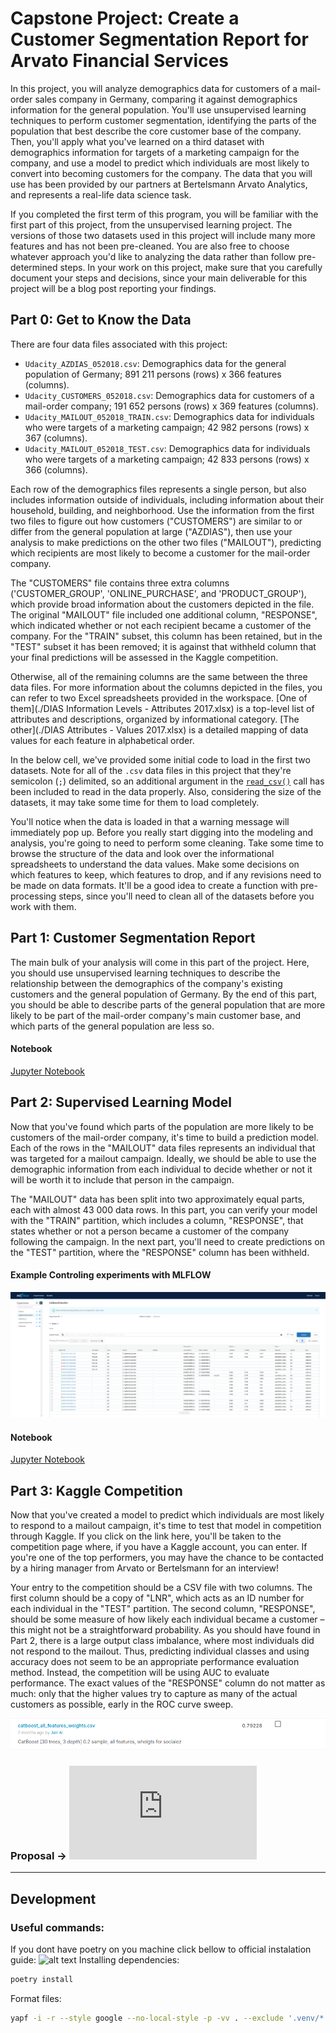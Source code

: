 
# Capstone Project: Create a Customer Segmentation Report for Arvato Financial Services

In this project, you will analyze demographics data for customers of a mail-order sales company in Germany, comparing it against demographics information for the general population. You'll use unsupervised learning techniques to perform customer segmentation, identifying the parts of the population that best describe the core customer base of the company. Then, you'll apply what you've learned on a third dataset with demographics information for targets of a marketing campaign for the company, and use a model to predict which individuals are most likely to convert into becoming customers for the company. The data that you will use has been provided by our partners at Bertelsmann Arvato Analytics, and represents a real-life data science task.

If you completed the first term of this program, you will be familiar with the first part of this project, from the unsupervised learning project. The versions of those two datasets used in this project will include many more features and has not been pre-cleaned. You are also free to choose whatever approach you'd like to analyzing the data rather than follow pre-determined steps. In your work on this project, make sure that you carefully document your steps and decisions, since your main deliverable for this project will be a blog post reporting your findings.


## Part 0: Get to Know the Data

There are four data files associated with this project:

- `Udacity_AZDIAS_052018.csv`: Demographics data for the general population of Germany; 891 211 persons (rows) x 366 features (columns).
- `Udacity_CUSTOMERS_052018.csv`: Demographics data for customers of a mail-order company; 191 652 persons (rows) x 369 features (columns).
- `Udacity_MAILOUT_052018_TRAIN.csv`: Demographics data for individuals who were targets of a marketing campaign; 42 982 persons (rows) x 367 (columns).
- `Udacity_MAILOUT_052018_TEST.csv`: Demographics data for individuals who were targets of a marketing campaign; 42 833 persons (rows) x 366 (columns).

Each row of the demographics files represents a single person, but also includes information outside of individuals, including information about their household, building, and neighborhood. Use the information from the first two files to figure out how customers ("CUSTOMERS") are similar to or differ from the general population at large ("AZDIAS"), then use your analysis to make predictions on the other two files ("MAILOUT"), predicting which recipients are most likely to become a customer for the mail-order company.

The "CUSTOMERS" file contains three extra columns ('CUSTOMER_GROUP', 'ONLINE_PURCHASE', and 'PRODUCT_GROUP'), which provide broad information about the customers depicted in the file. The original "MAILOUT" file included one additional column, "RESPONSE", which indicated whether or not each recipient became a customer of the company. For the "TRAIN" subset, this column has been retained, but in the "TEST" subset it has been removed; it is against that withheld column that your final predictions will be assessed in the Kaggle competition.

Otherwise, all of the remaining columns are the same between the three data files. For more information about the columns depicted in the files, you can refer to two Excel spreadsheets provided in the workspace. [One of them](./DIAS Information Levels - Attributes 2017.xlsx) is a top-level list of attributes and descriptions, organized by informational category. [The other](./DIAS Attributes - Values 2017.xlsx) is a detailed mapping of data values for each feature in alphabetical order.

In the below cell, we've provided some initial code to load in the first two datasets. Note for all of the `.csv` data files in this project that they're semicolon (`;`) delimited, so an additional argument in the [`read_csv()`](https://pandas.pydata.org/pandas-docs/stable/generated/pandas.read_csv.html) call has been included to read in the data properly. Also, considering the size of the datasets, it may take some time for them to load completely.

You'll notice when the data is loaded in that a warning message will immediately pop up. Before you really start digging into the modeling and analysis, you're going to need to perform some cleaning. Take some time to browse the structure of the data and look over the informational spreadsheets to understand the data values. Make some decisions on which features to keep, which features to drop, and if any revisions need to be made on data formats. It'll be a good idea to create a function with pre-processing steps, since you'll need to clean all of the datasets before you work with them.

## Part 1: Customer Segmentation Report
The main bulk of your analysis will come in this part of the project. Here, you should use unsupervised learning techniques to describe the relationship between the demographics of the company's existing customers and the general population of Germany. By the end of this part, you should be able to describe parts of the general population that are more likely to be part of the mail-order company's main customer base, and which parts of the general population are less so.
#### Notebook
[Jupyter Notebook](https://github.com/Jair-Ai/arvatoKaggle/blob/master/notebooks/analyse_one.ipynb)

## Part 2: Supervised Learning Model
Now that you've found which parts of the population are more likely to be customers of the mail-order company, it's time to build a prediction model. Each of the rows in the "MAILOUT" data files represents an individual that was targeted for a mailout campaign. Ideally, we should be able to use the demographic information from each individual to decide whether or not it will be worth it to include that person in the campaign.

The "MAILOUT" data has been split into two approximately equal parts, each with almost 43 000 data rows. In this part, you can verify your model with the "TRAIN" partition, which includes a column, "RESPONSE", that states whether or not a person became a customer of the company following the campaign. In the next part, you'll need to create predictions on the "TEST" partition, where the "RESPONSE" column has been withheld.
#### Example Controling experiments with MLFLOW
![alt text](https://github.com/Jair-Ai/arvatoKaggle/blob/master/images/mlflow_exemple.png)
#### Notebook
[Jupyter Notebook](https://github.com/Jair-Ai/arvatoKaggle/blob/master/notebooks/supervised_learning.ipynb)

## Part 3: Kaggle Competition
Now that you've created a model to predict which individuals are most likely to respond to a mailout campaign, it's time to test that model in competition through Kaggle. If you click on the link here, you'll be taken to the competition page where, if you have a Kaggle account, you can enter. If you're one of the top performers, you may have the chance to be contacted by a hiring manager from Arvato or Bertelsmann for an interview!

Your entry to the competition should be a CSV file with two columns. The first column should be a copy of "LNR", which acts as an ID number for each individual in the "TEST" partition. The second column, "RESPONSE", should be some measure of how likely each individual became a customer – this might not be a straightforward probability. As you should have found in Part 2, there is a large output class imbalance, where most individuals did not respond to the mailout. Thus, predicting individual classes and using accuracy does not seem to be an appropriate performance evaluation method. Instead, the competition will be using AUC to evaluate performance. The exact values of the "RESPONSE" column do not matter as much: only that the higher values try to capture as many of the actual customers as possible, early in the ROC curve sweep.

![alt text](https://github.com/Jair-Ai/arvatoKaggle/blob/master/images/best_result_kaggle.png)



### Proposal -> ![alt text](https://github.com/Jair-Ai/arvatoKaggle/blob/master/Report%20for%20Arvato%20Financial%20Solutions%20Proposal.pdf)


------

## Development
### Useful commands:

If you dont have poetry on you machine click bellow to official instalation guide:
![alt text](https://python-poetry.org/docs/#installation)
Installing dependencies:
```bash
poetry install
```

Format files:
```bash
yapf -i -r --style google --no-local-style -p -vv . --exclude '.venv/*' --exclude '.tox/*'
```
